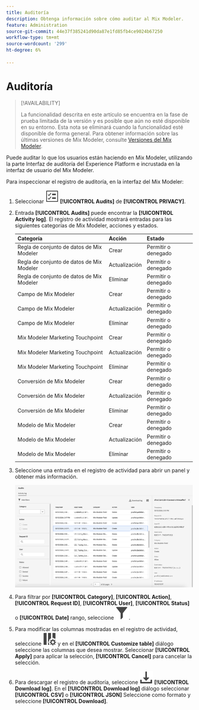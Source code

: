 ```yaml
---
title: Auditoría
description: Obtenga información sobre cómo auditar al Mix Modeler.
feature: Administration
source-git-commit: 44e37f385241d90da87e1fd85fb4ce9024b67250
workflow-type: tm+mt
source-wordcount: '299'
ht-degree: 6%

---
```


# Auditoría

>[!AVAILABILITY]
>
>La funcionalidad descrita en este artículo se encuentra en la fase de prueba limitada de la versión y es posible que aún no esté disponible en su entorno. Esta nota se eliminará cuando la funcionalidad esté disponible de forma general. Para obtener información sobre las últimas versiones de Mix Modeler, consulte [Versiones del Mix Modeler](/help/releases/latest.md).

Puede auditar lo que los usuarios están haciendo en Mix Modeler, utilizando la parte Interfaz de auditoría del Experience Platform e incrustada en la interfaz de usuario del Mix Modeler.

Para inspeccionar el registro de auditoría, en la interfaz del Mix Modeler:

1. Seleccionar ![Lista de tareas](../assets/icons/TaskList.svg) **[!UICONTROL Audits]** de **[!UICONTROL PRIVACY]**.

1. Entrada **[!UICONTROL Audits]** puede encontrar la **[!UICONTROL Activity log]**. El registro de actividad mostrará entradas para las siguientes categorías de Mix Modeler, acciones y estados.

   | Categoría | Acción | Estado |
   |---|---|---|
   | Regla de conjunto de datos de Mix Modeler | Crear | Permitir o denegado |
   | Regla de conjunto de datos de Mix Modeler | Actualización | Permitir o denegado |
   | Regla de conjunto de datos de Mix Modeler | Eliminar | Permitir o denegado |
   | Campo de Mix Modeler | Crear | Permitir o denegado |
   | Campo de Mix Modeler | Actualización | Permitir o denegado |
   | Campo de Mix Modeler | Eliminar | Permitir o denegado |
   | Mix Modeler Marketing Touchpoint | Crear | Permitir o denegado |
   | Mix Modeler Marketing Touchpoint | Actualización | Permitir o denegado |
   | Mix Modeler Marketing Touchpoint | Eliminar | Permitir o denegado |
   | Conversión de Mix Modeler | Crear | Permitir o denegado |
   | Conversión de Mix Modeler | Actualización | Permitir o denegado |
   | Conversión de Mix Modeler | Eliminar | Permitir o denegado |
   | Modelo de Mix Modeler | Crear | Permitir o denegado |
   | Modelo de Mix Modeler | Actualización | Permitir o denegado |
   | Modelo de Mix Modeler | Eliminar | Permitir o denegado |

1. Seleccione una entrada en el registro de actividad para abrir un panel y obtener más información.

   ![Auditoría de Mix Modeler](../assets/mix-modeler-audit.png)

1. Para filtrar por **[!UICONTROL Category]**, **[!UICONTROL Action]**, **[!UICONTROL Request ID]**, **[!UICONTROL User]**, **[!UICONTROL Status]** o **[!UICONTROL Date]** rango, seleccione ![Filtrar](../assets/icons/Filter.svg).

1. Para modificar las columnas mostradas en el registro de actividad, seleccione ![Columnas](../assets/icons/ColumnSetting.svg) y en el **[!UICONTROL Customize table]** diálogo seleccione las columnas que desea mostrar. Seleccionar **[!UICONTROL Apply]** para aplicar la selección, **[!UICONTROL Cancel]** para cancelar la selección.

1. Para descargar el registro de auditoría, seleccione ![Descargar](../assets/icons/Download.svg) **[!UICONTROL Download log]**. En el **[!UICONTROL Download log]** diálogo seleccionar **[!UICONTROL CSV]** o **[!UICONTROL JSON]** Seleccione como formato y seleccione **[!UICONTROL Download]**.
